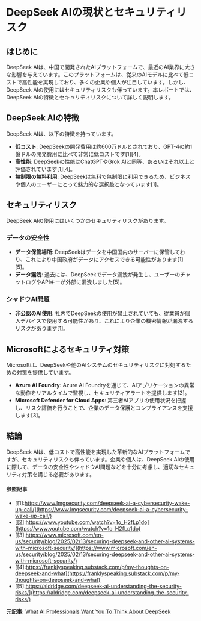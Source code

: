 # DeepSeek AIの現状とセキュリティリスク

## はじめに

DeepSeek AIは、中国で開発されたAIプラットフォームで、最近のAI業界に大きな影響を与えています。このプラットフォームは、従来のAIモデルに比べて低コストで高性能を実現しており、多くの企業や個人が注目しています。しかし、DeepSeek AIの使用にはセキュリティリスクも伴っています。本レポートでは、DeepSeek AIの特徴とセキュリティリスクについて詳しく説明します。

## DeepSeek AIの特徴

DeepSeek AIは、以下の特徴を持っています。

- **低コスト**: DeepSeekの開発費用は約600万ドルとされており、GPT-4の約1億ドルの開発費用に比べて非常に低コストです[1][4]。
- **高性能**: DeepSeekの性能はChatGPTやGrok AIと同等、あるいはそれ以上と評価されています[1][4]。
- **無制限の無料利用**: DeepSeekは無料で無制限に利用できるため、ビジネスや個人のユーザーにとって魅力的な選択肢となっています[1]。

## セキュリティリスク

DeepSeek AIの使用にはいくつかのセキュリティリスクがあります。

### データの安全性

- **データ保管場所**: DeepSeekはデータを中国国内のサーバーに保管しており、これにより中国政府がデータにアクセスできる可能性があります[1][5]。
- **データ漏洩**: 過去には、DeepSeekでデータ漏洩が発生し、ユーザーのチャットログやAPIキーが外部に漏洩しました[5]。

### シャドウAI問題

- **非公認のAI使用**: 社内でDeepSeekの使用が禁止されていても、従業員が個人デバイスで使用する可能性があり、これにより企業の機密情報が漏洩するリスクがあります[1]。

## Microsoftによるセキュリティ対策

Microsoftは、DeepSeekや他のAIシステムのセキュリティリスクに対処するための対策を提供しています。

- **Azure AI Foundry**: Azure AI Foundryを通じて、AIアプリケーションの異常な動作をリアルタイムで監視し、セキュリティアラートを提供します[3]。
- **Microsoft Defender for Cloud Apps**: 第三者AIアプリの使用状況を把握し、リスク評価を行うことで、企業のデータ保護とコンプライアンスを支援します[3]。

## 結論

DeepSeek AIは、低コストで高性能を実現した革新的なAIプラットフォームですが、セキュリティリスクも伴っています。企業や個人は、DeepSeek AIの使用に際して、データの安全性やシャドウAI問題などを十分に考慮し、適切なセキュリティ対策を講じる必要があります。

#### 参照記事
- [[1]:https://www.lmgsecurity.com/deepseek-ai-a-cybersecurity-wake-up-call/](https://www.lmgsecurity.com/deepseek-ai-a-cybersecurity-wake-up-call/)
- [[2]:https://www.youtube.com/watch?v=1o_H2fLp1do](https://www.youtube.com/watch?v=1o_H2fLp1do)
- [[3]:https://www.microsoft.com/en-us/security/blog/2025/02/13/securing-deepseek-and-other-ai-systems-with-microsoft-security/](https://www.microsoft.com/en-us/security/blog/2025/02/13/securing-deepseek-and-other-ai-systems-with-microsoft-security/)
- [[4]:https://franklyspeaking.substack.com/p/my-thoughts-on-deepseek-and-what](https://franklyspeaking.substack.com/p/my-thoughts-on-deepseek-and-what)
- [[5]:https://aldridge.com/deepseek-ai-understanding-the-security-risks/](https://aldridge.com/deepseek-ai-understanding-the-security-risks/)


**元記事:** [What AI Professionals Want You To Think About DeepSeek](https://www.forbes.com/sites/cio/2025/02/13/what-ai-professionals-want-you-to-think-about-deepseek/)
